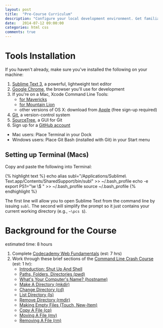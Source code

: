 ```yaml
---
layout: post
title:  "Pre-Course Curriculum"
description: "Configure your local development environment. Get familiar with the basics of HTML, CSS, and the command line."
date:   2014-07-12 09:00:00
categories: html css
comments: true
---
```


Tools Installation
===================

If you haven't already, make sure you've installed the following on your machine:

1. [Sublime Text 3][st3], a powerful, lightweight text editor
2. [Google Chrome][chrome], the browser you'll use for development
3. If you're on a Mac, Xcode Command Line Tools: 
    * [for Mavericks][mavericks] 
    * [for Mountain Lion][mtnlion]
    * other versions of OS X: download from [Apple][others] (free sign-up required)
4. [Git][git], a version-control system 
5. [SourceTree][sourcetree], a GUI for Git
6. Sign up for a [GitHub account][github]
 
[st3]: http://www.sublimetext.com/3
[chrome]: http://www.google.com/chrome/browser
[mavericks]: https://dl.dropboxusercontent.com/u/15940843/command_line_tools_for_osx_mavericks_april_2014.dmg
[mtnlion]: https://dl.dropboxusercontent.com/u/15940843/command_line_tools_for_osx_mountain_lion_april_2014.dmg
[others]: http://developer.apple.com
[git]: http://git-scm.com/downloads
[sourcetree]: http://www.sourcetreeapp.com/download
[github]: http://github.com

* Mac users: Place Terminal in your Dock
* Windows users: Place Git Bash (installed with Git) in your Start menu 

Setting up Terminal (Macs)
--------------------------

Copy and paste the following into Terminal:

{% highlight text %}
echo alias subl="/Applications/Sublime\ Text.app/Contents/SharedSupport/bin/subl" >> ~/.bash_profile
echo -e export PS1=\"\\w \\$ \" >> ~/.bash_profile
source ~/.bash_profile
{% endhighlight %}

The first line will allow you to open Sublime Text from the command line by issuing `subl`. The second will simplify the prompt so it just contains your current working directory (e.g., `~\pcs $`).



Background for the Course
=========================
estimated time: 8 hours

1. Complete [Codecademy Web Fundamentals](http://www.codecademy.com/tracks/web) (est: 7 hrs)
2. Work through these brief sections of the [Command Line Crash Course](http://cli.learncodethehardway.org/book) (est: 1 hr):
    * [Introduction: Shut Up And Shell](http://cli.learncodethehardway.org/book/introduction.html)
    * [Paths, Folders, Directories (pwd)](http://cli.learncodethehardway.org/book/ex2.html)
    * [What's Your Computer's Name? (hostname)](http://cli.learncodethehardway.org/book/ex3.html)
    * [Make A Directory (mkdir)](http://cli.learncodethehardway.org/book/ex4.html)
    * [Change Directory (cd)](http://cli.learncodethehardway.org/book/ex5.html)
    * [List Directory (ls)](http://cli.learncodethehardway.org/book/ex6.html)
    * [Remove Directory (rmdir)](http://cli.learncodethehardway.org/book/ex7.html)
    * [Making Empty Files (Touch, New-Item)](http://cli.learncodethehardway.org/book/ex9.html)
    * [Copy A File (cp)](http://cli.learncodethehardway.org/book/ex10.html)
    * [Moving A File (mv)](http://cli.learncodethehardway.org/book/ex11.html)
    * [Removing A File (rm)](http://cli.learncodethehardway.org/book/ex14.html)


<!-- 
Prep work
==========
1. Possible: sections of [Dive Into HTML5](http://diveintohtml5.info) (est: 5 hrs) 
2. Read [Learn to Code HTML & CSS](http://learn.shayhowe.com/html-css/) (est: 5 hours)

Pre-Course Assessment
======================

Before the first class meeting, complete the pre-course assessment. <br><br>

The assessment is meant primarily as a diagnostic to help the instructional staff see what areas we need to focus on during our in-person meetings.
-->
